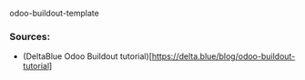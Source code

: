odoo-buildout-template

### Sources:

* (DeltaBlue Odoo Buildout tutorial)[https://delta.blue/blog/odoo-buildout-tutorial]
